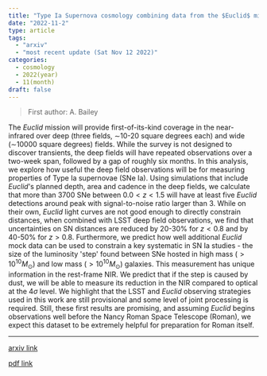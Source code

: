 ```yaml
---
title: "Type Ia Supernova cosmology combining data from the $Euclid$ mission and the Vera C. Rubin Observatory"
date: "2022-11-2"
type: article
tags:
  - "arxiv"
  - "most recent update (Sat Nov 12 2022)"
categories:
  - cosmology
  - 2022(year)
  - 11(month)
draft: false
---
```


> First author: A. Bailey

 The $Euclid$ mission will provide first-of-its-kind coverage in the
near-infrared over deep (three fields, $\sim$10-20 square degrees each) and
wide ($\sim$10000 square degrees) fields. While the survey is not designed to
discover transients, the deep fields will have repeated observations over a
two-week span, followed by a gap of roughly six months. In this analysis, we
explore how useful the deep field observations will be for measuring properties
of Type Ia supernovae (SNe Ia). Using simulations that include $Euclid$'s
planned depth, area and cadence in the deep fields, we calculate that more than
3700 SNe between $0.0<z<1.5$ will have at least five $Euclid$ detections around
peak with signal-to-noise ratio larger than 3. While on their own, $Euclid$
light curves are not good enough to directly constrain distances, when combined
with LSST deep field observations, we find that uncertainties on SN distances
are reduced by 20-30% for $z<0.8$ and by 40-50% for $z>0.8$. Furthermore, we
predict how well additional $Euclid$ mock data can be used to constrain a key
systematic in SN Ia studies - the size of the luminosity 'step' found between
SNe hosted in high mass ($>10^{10} M_{\odot}$) and low mass ($>10^{10}
M_{\odot}$) galaxies. This measurement has unique information in the rest-frame
NIR. We predict that if the step is caused by dust, we will be able to measure
its reduction in the NIR compared to optical at the 4$\sigma$ level. We
highlight that the LSST and $Euclid$ observing strategies used in this work are
still provisional and some level of joint processing is required. Still, these
first results are promising, and assuming $Euclid$ begins observations well
before the Nancy Roman Space Telescope (Roman), we expect this dataset to be
extremely helpful for preparation for Roman itself.

---
[arxiv link](http://arxiv.org/abs/2211.01206v1)

[pdf link](http://arxiv.org/pdf/2211.01206v1)
